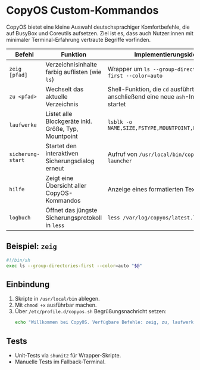 # CopyOS Custom-Kommandos

CopyOS bietet eine kleine Auswahl deutschsprachiger Komfortbefehle, die auf BusyBox und Coreutils aufsetzen. Ziel ist es, dass auch Nutzer:innen mit minimaler Terminal-Erfahrung vertraute Begriffe vorfinden.

| Befehl           | Funktion                                                            | Implementierungsidee |
|------------------|----------------------------------------------------------------------|----------------------|
| `zeig [pfad]`    | Verzeichnisinhalte farbig auflisten (wie `ls`)                       | Wrapper um `ls --group-directories-first --color=auto` |
| `zu <pfad>`      | Wechselt das aktuelle Verzeichnis                                    | Shell-Funktion, die `cd` ausführt und anschließend eine neue `ash`-Instanz startet |
| `laufwerke`      | Listet alle Blockgeräte inkl. Größe, Typ, Mountpoint                 | `lsblk -o NAME,SIZE,FSTYPE,MOUNTPOINT,LABEL,MODEL` |
| `sicherung-start`| Startet den interaktiven Sicherungsdialog erneut                      | Aufruf von `/usr/local/bin/copyos-launcher` |
| `hilfe`          | Zeigt eine Übersicht aller CopyOS-Kommandos                          | Anzeige eines formatierten Textblocks |
| `logbuch`        | Öffnet das jüngste Sicherungsprotokoll in `less`                      | `less /var/log/copyos/latest.log` |

## Beispiel: `zeig`
```sh
#!/bin/sh
exec ls --group-directories-first --color=auto "$@"
```

## Einbindung
1. Skripte in `/usr/local/bin` ablegen.
2. Mit `chmod +x` ausführbar machen.
3. Über `/etc/profile.d/copyos.sh` Begrüßungsnachricht setzen:
   ```sh
   echo "Willkommen bei CopyOS. Verfügbare Befehle: zeig, zu, laufwerke, sicherung-start, hilfe, logbuch"
   ```

## Tests
- Unit-Tests via `shunit2` für Wrapper-Skripte.
- Manuelle Tests im Fallback-Terminal.
